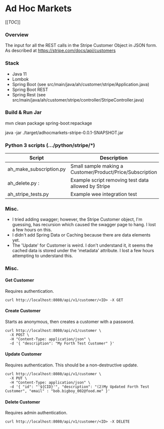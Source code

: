 # Ad Hoc Markets 

[[_TOC_]]

### Overview
The input for all the REST calls in the Stripe Customer Object in JSON form.  As described at https://stripe.com/docs/api/customers

### Stack
* Java 11
* Lombok
* Spring Boot (see src/main/java/ah/customer/stripe/Application.java)
* Spring Boot REST
* Spring Rest (see src/main/java/ah/customer/stripe/controller/StripeController.java)

### Build & Run Jar

mvn clean package spring-boot:repackage

java -jar ./target/adhocmarkets-stripe-0.0.1-SNAPSHOT.jar

### Python 3 scripts (.../python/stripe/*)
| Script | Description |
| ------- | ----------- |
| ah_make_subscription.py | Small sample making a Customer/Product/Price/Subscription| 
| ah_delete.py : | Example script removing test data allowed by Stripe |          
| ah_stripe_tests.py | Example wee integration test |      

### Misc.

* I tried adding swagger; however, the Stripe Customer object, I'm guessing, has recursion which 
caused the swagger page to hang. I lost a few hours on this.
* I didn't add Spring Data or Caching because there are data elements yet.
* The 'Update' for Customer is weird.  I don't understand it, it seems the cached data is stored under
the 'metadata' attribute. I lost a few hours attempting to understand this.

### Misc.
 
#### Get Customer
Requires authentication.

```
curl http://localhost:8080/api/v1/customer/<ID> -X GET 
```

#### Create Customer
Starts as anonymous, then creates a customer with a password.

```
curl http://localhost:8080/api/v1/customer \
  -X POST \
  -H "Content-Type: application/json" \
  -d '{ "description": "My Forth Test Customer" }'   
```

#### Update Customer
Requires authentication. This should be a non-destructive update.

```
curl http://localhost:8080/api/v1/customer \
  -X PUT \
  -H "Content-Type: application/json" \
  -d '{ "id": "'${CID}'", "description": "(2)My Updated Forth Test Customer", "email" : "bob.bigboy_002@food.me" }'   
```

#### Delete Customer
Requires admin authentication.

```
curl http://localhost:8080/api/v1/customer/<ID> -X DELETE 
```

